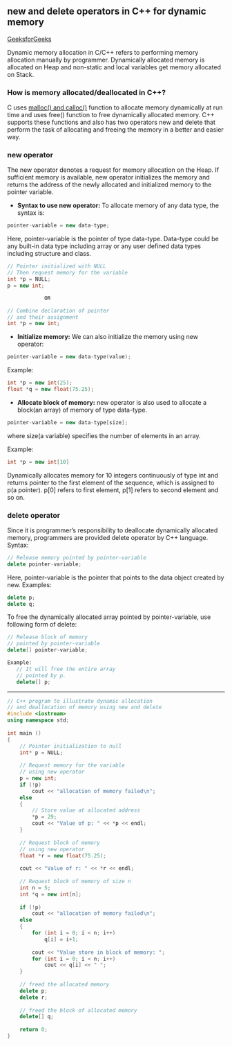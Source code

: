 ## new and delete operators in C++ for dynamic memory

[GeeksforGeeks](http://www.geeksforgeeks.org/new-and-delete-operators-in-cpp-for-dynamic-memory/)

Dynamic memory allocation in C/C++ refers to performing memory allocation manually by programmer. Dynamically allocated memory is allocated on Heap and non-static and local variables get memory allocated on Stack.

### How is memory allocated/deallocated in C++?

C uses [malloc() and calloc()](http://www.geeksforgeeks.org/calloc-versus-malloc/) function to allocate memory dynamically at run time and uses free() function to free dynamically allocated memory. C++ supports these functions and also has two operators new and delete that perform the task of allocating and freeing the memory in a better and easier way. 

### new operator

The new operator denotes a request for memory allocation on the Heap. If sufficient memory is available, new operator initializes the memory and returns the address of the newly allocated and initialized memory to the pointer variable.

* **Syntax to use new operator:** To allocate memory of any data type, the syntax is:

```cpp
pointer-variable = new data-type;
```
Here, pointer-variable is the pointer of type data-type. Data-type could be any built-in data type including array or any user defined data types including structure and class.

```cpp
// Pointer initialized with NULL
// Then request memory for the variable
int *p = NULL; 
p = new int;   

            OR

// Combine declaration of pointer 
// and their assignment
int *p = new int; 
```
* **Initialize memory:** We can also initialize the memory using new operator:

```cpp
pointer-variable = new data-type(value);
```
Example:

```cpp
int *p = new int(25);
float *q = new float(75.25);
```

* **Allocate block of memory:** new operator is also used to allocate a block(an array) of memory of type data-type.

```cpp
pointer-variable = new data-type[size];
```
where size(a variable) specifies the number of elements in an array.

Example:
```cpp
int *p = new int[10]
```
Dynamically allocates memory for 10 integers continuously of type int and returns pointer to the first element of the sequence, which is assigned to p(a pointer). p[0] refers to first element, p[1] refers to second element and so on.

### delete operator

Since it is programmer’s responsibility to deallocate dynamically allocated memory, programmers are provided delete operator by C++ language.
Syntax:
```cpp
// Release memory pointed by pointer-variable
delete pointer-variable; 
```
Here, pointer-variable is the pointer that points to the data object created by new.
Examples:
```cpp
delete p;
delete q;
```
To free the dynamically allocated array pointed by pointer-variable, use following form of delete:
```cpp
// Release block of memory 
// pointed by pointer-variable
delete[] pointer-variable;  

Example:
   // It will free the entire array
   // pointed by p.
   delete[] p;
```
--------

```cpp
// C++ program to illustrate dynamic allocation
// and deallocation of memory using new and delete
#include <iostream>
using namespace std;
 
int main ()
{
    // Pointer initialization to null
    int* p = NULL;
 
    // Request memory for the variable
    // using new operator
    p = new int;
    if (!p)
        cout << "allocation of memory failed\n";
    else
    {
        // Store value at allocated address
        *p = 29;
        cout << "Value of p: " << *p << endl;
    }
 
    // Request block of memory
    // using new operator
    float *r = new float(75.25);
 
    cout << "Value of r: " << *r << endl;
 
    // Request block of memory of size n
    int n = 5;
    int *q = new int[n];
 
    if (!p)
        cout << "allocation of memory failed\n";
    else
    {
        for (int i = 0; i < n; i++)
            q[i] = i+1;
 
        cout << "Value store in block of memory: ";
        for (int i = 0; i < n; i++)
            cout << q[i] << " ";
    }
 
    // freed the allocated memory
    delete p;
    delete r;
 
    // freed the block of allocated memory
    delete[] q;
 
    return 0;
}
```
